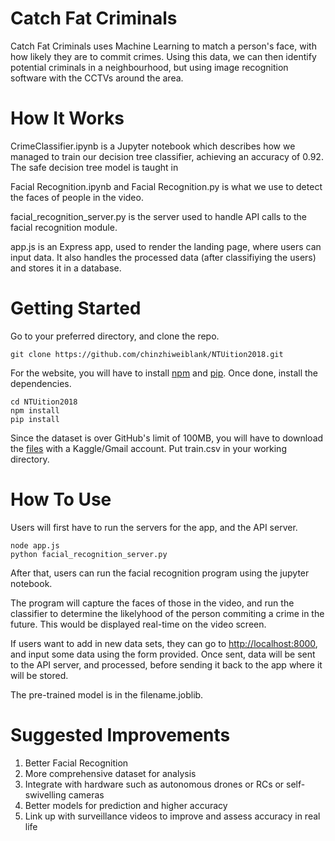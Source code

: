 # Catch Fat Criminals

Catch Fat Criminals uses Machine Learning to match a person's face, with how likely they are to commit crimes. Using this data, we can then identify potential criminals in a neighbourhood, but using image recognition software with the CCTVs around the area.

# How It Works

CrimeClassifier.ipynb is a Jupyter notebook which describes how we managed to train our decision tree classifier, achieving an accuracy of 0.92. The safe decision tree model is taught in 

Facial Recognition.ipynb and Facial Recognition.py is what we use to detect the faces of people in the video.

facial_recognition_server.py is the server used to handle API calls to the facial recognition module.

app.js is an Express app, used to render the landing page, where users can input data. It also handles the processed data (after classifiying the users) and stores it in a database.

# Getting Started

Go to your preferred directory, and clone the repo.
```
git clone https://github.com/chinzhiweiblank/NTUition2018.git
```

For the website, you will have to install [npm](https://www.npmjs.com/get-npm) and [pip](https://pip.pypa.io/en/stable/installing/). Once done, install the dependencies.
```
cd NTUition2018
npm install
pip install
```
Since the dataset is over GitHub's limit of 100MB, you will have to download the [files](https://www.kaggle.com/account/login?ReturnUrl=%2fc%2f4458%2fdownload-all) with a Kaggle/Gmail account. Put train.csv in your working directory.

# How To Use

Users will first have to run the servers for the app, and the API server.
```
node app.js
python facial_recognition_server.py
```

After that, users can run the facial recognition program using the jupyter notebook.

The program will capture the faces of those in the video, and run the classifier to determine the likelyhood of the person commiting a crime in the future. This would be displayed real-time on the video screen.

If users want to add in new data sets, they can go to [http://localhost:8000](https://localhost:8000), and input some data using the form provided. Once sent, data will be sent to the API server, and processed, before sending it back to the app where it will be stored.

The pre-trained model is in the filename.joblib.

# Suggested Improvements
1) Better Facial Recognition
2) More comprehensive dataset for analysis
3) Integrate with hardware such as autonomous drones or RCs or self-swivelling cameras
4) Better models for prediction and higher accuracy
5) Link up with surveillance videos to improve and assess accuracy in real life
